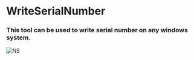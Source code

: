 # WriteSerialNumber

### This tool can be used to write serial number on any windows system.

![NS](https://user-images.githubusercontent.com/47501385/194639214-2579ea32-36c3-4bdc-87ad-930eda8a520d.png)
